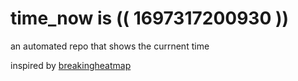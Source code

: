 # time_now is (( 1697317200930 ))

an automated repo that shows the currnent time

inspired by [breakingheatmap](https://github.com/breakingheatmap/breakingheatmap)